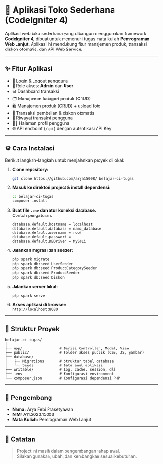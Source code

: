 # 🛒 Aplikasi Toko Sederhana (CodeIgniter 4)

Aplikasi web toko sederhana yang dibangun menggunakan framework **CodeIgniter 4**, dibuat untuk memenuhi tugas mata kuliah **Pemrograman Web Lanjut**. Aplikasi ini mendukung fitur manajemen produk, transaksi, diskon otomatis, dan API Web Service.

---

## ✨ Fitur Aplikasi

- 🔐 Login & Logout pengguna
- 👥 Role akses: **Admin** dan **User**
- 📊 Dashboard transaksi
- 🗂️ Manajemen kategori produk (CRUD)
- 🛍️ Manajemen produk (CRUD) + upload foto
- 💸 Transaksi pembelian & diskon otomatis
- 🧾 Riwayat transaksi pengguna
- 🙍‍♂️ Halaman profil pengguna
- 🌐 API endpoint (`/api`) dengan autentikasi API Key

---

## ⚙️ Cara Instalasi

Berikut langkah-langkah untuk menjalankan proyek di lokal:

1. **Clone repository:**

   ```bash
   git clone https://github.com/arya15008/-belajar-ci-tugas
   ```

2. **Masuk ke direktori project & install dependensi:**

   ```bash
   cd belajar-ci-tugas
   composer install
   ```

3. **Buat file `.env` dan atur koneksi database.**  
   Contoh pengaturan:

   ```
   database.default.hostname = localhost
   database.default.database = nama_database
   database.default.username = root
   database.default.password = 
   database.default.DBDriver = MySQLi
   ```

4. **Jalankan migrasi dan seeder:**

   ```bash
   php spark migrate
   php spark db:seed UserSeeder
   php spark db:seed ProductCategorySeeder
   php spark db:seed ProductSeeder
   php spark db:seed Diskon
   ```

5. **Jalankan server lokal:**

   ```bash
   php spark serve
   ```

6. **Akses aplikasi di browser:**  
   `http://localhost:8080`

---

## 📁 Struktur Proyek

```
belajar-ci-tugas/
│
├── app/                 # Berisi Controller, Model, View
├── public/              # Folder akses publik (CSS, JS, gambar)
├── database/
│   ├── Migrations       # Struktur tabel database
│   └── Seeds            # Data awal aplikasi
├── writable/            # Log, cache, session, dll
├── .env                 # Konfigurasi environment
└── composer.json        # Konfigurasi dependensi PHP
```

---

## 👤 Pengembang

- **Nama:** Arya Febi Prasetyawan  
- **NIM:** A11.2023.15008  
- **Mata Kuliah:** Pemrograman Web Lanjut

---

## 📌 Catatan

> Project ini masih dalam pengembangan tahap awal.  
> Silakan gunakan, ubah, dan kembangkan sesuai kebutuhan.
